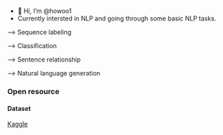 - 👋 Hi, I’m @howoo1
- Currently intersted in NLP and going through some basic NLP tasks.

--> Sequence labeling

--> Classification

--> Sentence relationship

--> Natural language generation

### Open resource
#### Dataset
[Kaggle](https://www.kaggle.com/datasets?tags=11208-linguistics&page=3)

<!---
howoo1/howoo1 is a ✨ special ✨ repository because its `README.md` (this file) appears on your GitHub profile.
You can click the Preview link to take a look at your changes.
--->
